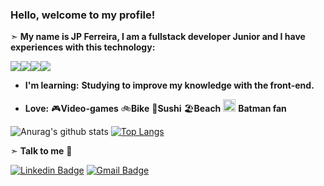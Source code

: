 ### Hello, welcome to my profile!

➣ **My name is JP Ferreira, I am a fullstack developer Junior and I have experiences with this technology:**

<img src="https://img.shields.io/badge/java-%23ED8B00.svg?&style=for-the-badge&logo=java&logoColor=white"/><img src="https://img.shields.io/badge/spring%20-%236DB33F.svg?&style=for-the-badge&logo=spring&logoColor=white"/><img src="https://img.shields.io/badge/JavaScript-323330?style=for-the-badge&logo=javascript&logoColor=F7DF1E"/><img src="https://img.shields.io/badge/angular%20-%23DD0031.svg?&style=for-the-badge&logo=angular&logoColor=white"/>

- **I'm learning:** **Studying to improve my knowledge with the front-end.** 
                        

- **Love:** 
 🎮**Video-games**
 🚲**Bike**
 🍣**Sushi**
 🏖️**Beach**
 <img src="https://img.icons8.com/color/48/000000/batman-old.png" width="20" height="20"> **Batman fan**

![Anurag's github stats](https://github-readme-stats.vercel.app/api?username=jpferreiradev&theme=dark&count_private=true&show_icons=true&title_color=f38902c9&icon_color=f38902c9&line_height=20)
[![Top Langs](https://github-readme-stats.vercel.app/api/top-langs/?username=jpferreiradev&theme=dark&layout=compact&show_icons=true&title_color=f38902c9&icon_color=f38902c9)](https://github.com/anuraghazra/github-readme-stats)


➣ **Talk to me** 🔗

[![Linkedin Badge](https://img.shields.io/badge/LinkedIn-0077B5?style=for-the-badge&logo=linkedin&logoColor=white&link=https://www.linkedin.com/in/jo%C3%A3o-paulo-ferreira-33943a43//)](https://www.linkedin.com/in/jo%C3%A3o-paulo-ferreira-33943a43)
[![Gmail Badge](https://img.shields.io/badge/Gmail-D14836?style=for-the-badge&logo=gmaillogoColor=whitelink=mailto:jpferreira.dev@gmail.com)](mailto:jpferreira.dev@gmail.com)

